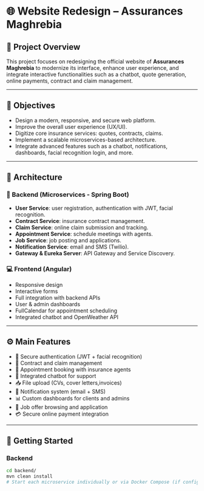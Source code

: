 # 🌐 Website Redesign – Assurances Maghrebia

## 📌 Project Overview

This project focuses on redesigning the official website of **Assurances Maghrebia** to modernize its interface, enhance user experience, and integrate interactive functionalities such as a chatbot, quote generation, online payments, contract and claim management.

---

## 🎯 Objectives

- Design a modern, responsive, and secure web platform.
- Improve the overall user experience (UX/UI).
- Digitize core insurance services: quotes, contracts, claims.
- Implement a scalable microservices-based architecture.
- Integrate advanced features such as a chatbot, notifications, dashboards, facial recognition login, and more.

---

## 🧱 Architecture

### 📡 Backend (Microservices - Spring Boot)
- **User Service**: user registration, authentication with JWT, facial recognition.
- **Contract Service**: insurance contract management.
- **Claim Service**: online claim submission and tracking.
- **Appointment Service**: schedule meetings with agents.
- **Job Service**: job posting and applications.
- **Notification Service**: email and SMS (Twilio).
- **Gateway & Eureka Server**: API Gateway and Service Discovery.

### 💻 Frontend (Angular)
- Responsive design
- Interactive forms
- Full integration with backend APIs
- User & admin dashboards
- FullCalendar for appointment scheduling
- Integrated chatbot and OpenWeather API

---

## ⚙️ Main Features

- 🔐 Secure authentication (JWT + facial recognition)
- 🧾 Contract and claim management
- 📅 Appointment booking with insurance agents
- 🤖 Integrated chatbot for support
- 📥 File upload (CVs, cover letters,invoices)
- 💬 Notification system (email + SMS)
- 📊 Custom dashboards for clients and admins
- 💼 Job offer browsing and application
- 💳 Secure online payment integration

---

## 🚀 Getting Started

### Backend

```bash
cd backend/
mvn clean install
# Start each microservice individually or via Docker Compose (if configured)
